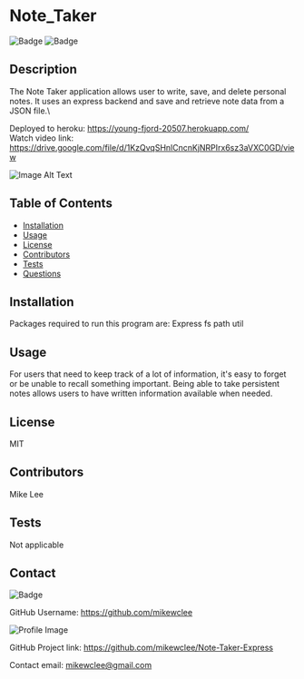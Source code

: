 
  # Note_Taker

  ![Badge](https://img.shields.io/badge/project-Note_Taker-green)
  ![Badge](https://img.shields.io/badge/Installation-Express_fs_path_util-blue) 

  ## Description
  The Note Taker application allows user to write, save, and delete personal notes. It uses an express backend and save and retrieve note data from a JSON file.\ 
  
  Deployed to heroku: https://young-fjord-20507.herokuapp.com/   \
  Watch video link: https://drive.google.com/file/d/1KzQvqSHnlCncnKjNRPIrx6sz3aVXC0GD/view

  ![Image Alt Text](/assets/video.gif)

  ## Table of Contents
  - [Installation](#installation)
  - [Usage](#usage)
  - [License](#license)
  - [Contributors](#contributors)
  - [Tests](#tests)
  - [Questions](#Questions)

  ## Installation
  Packages required to run this program are: Express fs path util

  ## Usage
  For users that need to keep track of a lot of information, it's easy to forget or be unable to recall something important. Being able to take persistent notes allows users to have written information available when needed.

  ## License
  MIT

  ## Contributors
  Mike Lee

  ## Tests
  Not applicable


  ## Contact
  
![Badge](https://img.shields.io/badge/Github-mikewclee-green) 
  
GitHub Username: https://github.com/mikewclee
  
![Profile Image](https://github.com/mikewclee.png?size=150)
  
GitHub Project link: https://github.com/mikewclee/Note-Taker-Express
  
Contact email: mikewclee@gmail.com
  